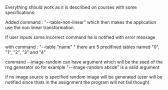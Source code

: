 Everything should work as it is described on courses with some specifications:

Added command : "--table-non-linear" which then makes the application use the non linear transformation

If user inputs some incorrect command he is notified with error message

with command : "--table "name" " there are 5 predifined tables named "0", "1", "2", "3" and "4" 

command --image-random can have argument which will be the seed of the rng generator so for example "--image-random abcde" is a valid argument

if no image source is specified random image will be generated
(user will be notified since thats in the assignment the program will not fail though)